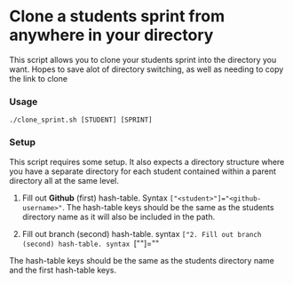# Clone a students sprint from anywhere in your directory

This script allows you to clone your students sprint into the directory you want. Hopes to save alot of directory switching, as well as needing to copy the link to clone

### Usage
```
./clone_sprint.sh [STUDENT] [SPRINT]
```

### Setup

This script requires some setup. It also expects a directory structure where you have a separate directory for each student contained within a parent directory all at the same level.

1. Fill out **Github** (first) hash-table. Syntax ```["<student>"]="<github-username>"```. 
The hash-table keys should be the same as the students directory name as it will also be included in the path.

2. Fill out branch (second) hash-table. syntax ```["2. Fill out branch (second) hash-table. syntax ```["<student>"]="<working-branch>"

The hash-table keys should be the same as the students directory name and the first hash-table keys.


